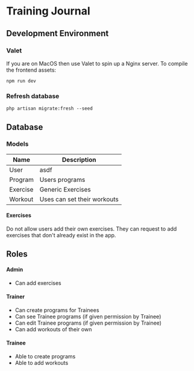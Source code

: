 # Training Journal

## Development Environment

### Valet
If you are on MacOS then use Valet to spin up a Nginx server. 
To compile the frontend assets:
```
npm run dev
```

### Refresh database
```
php artisan migrate:fresh --seed

```

## Database


### Models

|Name|Description|
|---|--|
|User|asdf|
|Program|Users programs|
|Exercise|Generic Exercises|
|Workout|Uses can set their workouts|


#### Exercises
Do not allow users add their own exercises. They can request to add exercises that don't already exist in the app.

## Roles
#### Admin
- Can add exercises

#### Trainer
- Can create programs for Trainees
- Can see Trainee programs (if given permission by Trainee)
- Can edit Trainee programs (if given permission by Trainee)
- Can add workouts of their own
#### Trainee
- Able to create programs
- Able to add workouts
